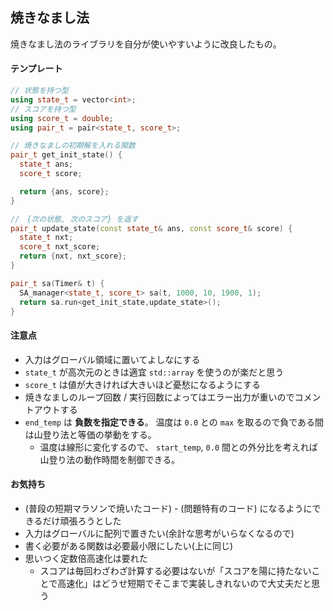 ## 焼きなまし法

焼きなまし法のライブラリを自分が使いやすいように改良したもの。

#### テンプレート

```cpp
// 状態を持つ型
using state_t = vector<int>;
// スコアを持つ型
using score_t = double;
using pair_t = pair<state_t, score_t>;

// 焼きなましの初期解を入れる関数
pair_t get_init_state() {
  state_t ans;
  score_t score;

  return {ans, score};
}

//　{次の状態, 次のスコア} を返す
pair_t update_state(const state_t& ans, const score_t& score) {
  state_t nxt;
  score_t nxt_score;
  return {nxt, nxt_score};
}

pair_t sa(Timer& t) {
  SA_manager<state_t, score_t> sa(t, 1000, 10, 1900, 1);
  return sa.run<get_init_state,update_state>();
}
```

#### 注意点

- 入力はグローバル領域に置いてよしなにする
- `state_t` が高次元のときは適宜 `std::array` を使うのが楽だと思う
- `score_t` は値が大きければ大きいほど憂愁になるようにする
- 焼きなましのループ回数 / 実行回数によってはエラー出力が重いのでコメントアウトする
- `end_temp` は **負数を指定できる**。 温度は `0.0` との `max` を取るので負である間は山登り法と等価の挙動をする。
  - 温度は線形に変化するので、 `start_temp`, `0.0` 間との外分比を考えれば山登り法の動作時間を制御できる。

#### お気持ち

- (普段の短期マラソンで焼いたコード) - (問題特有のコード) になるようにできるだけ頑張ろうとした
- 入力はグローバルに配列で置きたい(余計な思考がいらなくなるので)
- 書く必要がある関数は必要最小限にしたい(上に同じ)
- 思いつく定数倍高速化は要れた
  - スコアは毎回わざわざ計算する必要はないが「スコアを陽に持たないことで高速化」はどうせ短期でそこまで実装しきれないので大丈夫だと思う